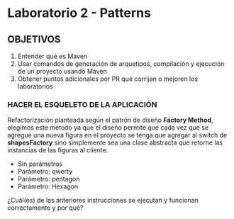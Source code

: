 # Laboratorio 2 - Patterns
## OBJETIVOS
1. Entender qué es Maven
2. Usar comandos de generación de arquetipos, compilación y ejecución de un proyecto usando Maven
3. Obtener puntos adicionales por PR qué corrijan o mejoren los laboratorios
### HACER EL ESQUELETO DE LA APLICACIÓN
Refactorización planteada según el patrón de diseño **Factory Method**, elegimos este método ya que el diseño permite que cada vez que se agregue una nueva figura en el proyecto se tenga que agregar al switch de **shapesFactory** sino simplemente sea una clase abstracta que retorne las instancias de las figuras al cliente.

- Sin parámetros
- Parámetro: qwerty
- Parámetro: pentagon
- Parámetro: Hexagon

¿Cuál(es) de las anteriores instrucciones se ejecutan y funcionan correctamente y por qué?
